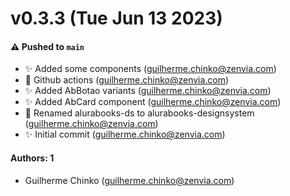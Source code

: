 # v0.3.3 (Tue Jun 13 2023)

#### ⚠️ Pushed to `main`

- :sparkles: Added some components (guilherme.chinko@zenvia.com)
- :rocket: Github actions (guilherme.chinko@zenvia.com)
- :sparkles: Added AbBotao variants (guilherme.chinko@zenvia.com)
- :sparkles: Added AbCard component (guilherme.chinko@zenvia.com)
- :truck: Renamed alurabooks-ds to alurabooks-designsystem (guilherme.chinko@zenvia.com)
- :sparkles: Initial commit (guilherme.chinko@zenvia.com)

#### Authors: 1

- Guilherme Chinko (guilherme.chinko@zenvia.com)
